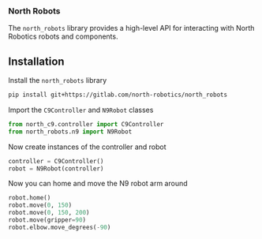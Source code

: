 ### North Robots

The `north_robots` library provides a high-level API for interacting with North Robotics robots and components.

## Installation

Install the `north_robots` library
```bash
pip install git+https://gitlab.com/north-robotics/north_robots
```

Import the `C9Controller` and `N9Robot` classes
```python
from north_c9.controller import C9Controller
from north_robots.n9 import N9Robot
```

Now create instances of the controller and robot
```python
controller = C9Controller()
robot = N9Robot(controller)
```

Now you can home and move the N9 robot arm around
```python
robot.home()
robot.move(0, 150)
robot.move(0, 150, 200)
robot.move(gripper=90)
robot.elbow.move_degrees(-90)
```